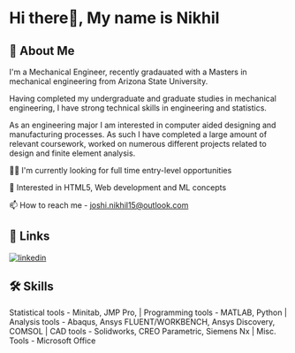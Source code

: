 
# Hi there👋, My name is Nikhil



## 🚀 About Me
I'm a Mechanical Engineer, recently gradauated with a Masters in mechanical engineering from Arizona State University. 

Having completed my undergraduate and graduate studies in mechanical engineering, I have strong technical skills in engineering and statistics. 

As an engineering major I am interested in computer aided designing and manufacturing processes. As such I have completed a large amount of relevant coursework, worked on numerous different projects related to design and finite element analysis.


👩‍💻 I'm currently looking for full time entry-level opportunities 

🧠 Interested in HTML5, Web development and ML concepts

📫 How to reach me - joshi.nikhil15@outlook.com




## 🔗 Links
[![linkedin](https://img.shields.io/badge/linkedin-0A66C2?style=for-the-badge&logo=linkedin&logoColor=white)](https://www.linkedin.com/in/joshinikhil15
)
## 🛠 Skills
Statistical tools - Minitab, JMP Pro, | 
Programming tools - MATLAB, Python | 
Analysis tools - Abaqus, Ansys FLUENT/WORKBENCH, Ansys Discovery, COMSOL |
CAD tools - Solidworks, CREO Parametric, Siemens Nx |
Misc. Tools - Microsoft Office

